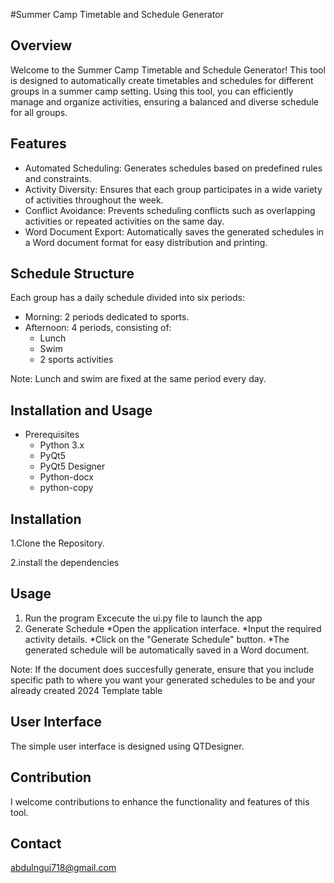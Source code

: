 #Summer Camp Timetable and Schedule Generator

## Overview

Welcome to the Summer Camp Timetable and Schedule Generator! This tool is designed to automatically create timetables and schedules for different groups in a summer camp setting. Using this tool, you can efficiently manage and organize activities, ensuring a balanced and diverse schedule for all groups.

## Features

* Automated Scheduling: Generates schedules based on predefined rules and constraints.
* Activity Diversity: Ensures that each group participates in a wide variety of activities throughout the week.
* Conflict Avoidance: Prevents scheduling conflicts such as overlapping activities or repeated activities on the same day.
* Word Document Export: Automatically saves the generated schedules in a Word document format for easy distribution and printing.

## Schedule Structure

Each group has a daily schedule divided into six periods:

* Morning: 2 periods dedicated to sports.
* Afternoon: 4 periods, consisting of:
    * Lunch
    * Swim
    * 2 sports activities

Note: Lunch and swim are fixed at the same period every day.

## Installation and Usage

* Prerequisites
    * Python 3.x
    * PyQt5
    * PyQt5 Designer
    * Python-docx
    * python-copy

## Installation

1.Clone the Repository.

2.install the dependencies

## Usage

1. Run the program
        Excecute the ui.py file to launch the app
2. Generate Schedule
    *Open the application interface.
    *Input the required activity details.
    *Click on the "Generate Schedule" button.
    *The generated schedule will be automatically saved in a Word document.

Note: If the document does succesfully generate, ensure that you include specific path to where you want your generated schedules to be and your already created 2024 Template table

## User Interface

The simple user interface is designed using QTDesigner.

## Contribution

I welcome contributions to enhance the functionality and features of this tool.

## Contact

abdulngui718@gmail.com


